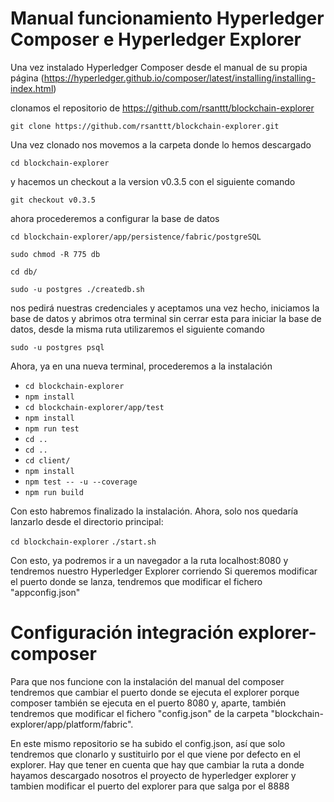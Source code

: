 # Manual funcionamiento Hyperledger Composer e Hyperledger Explorer

Una vez instalado Hyperledger Composer desde el manual de su propia página 
(https://hyperledger.github.io/composer/latest/installing/installing-index.html)

clonamos el repositorio de https://github.com/rsanttt/blockchain-explorer

`git clone https://github.com/rsanttt/blockchain-explorer.git`

Una vez clonado nos movemos a la carpeta donde lo hemos descargado

`cd blockchain-explorer`

y hacemos un checkout a la version v0.3.5 con el siguiente comando

`git checkout v0.3.5`

ahora procederemos a configurar la base de datos

`cd blockchain-explorer/app/persistence/fabric/postgreSQL`

`sudo chmod -R 775 db`

`cd db/`

`sudo -u postgres ./createdb.sh`

nos pedirá nuestras credenciales y aceptamos
una vez hecho, iniciamos la base de datos y abrimos otra terminal sin cerrar esta
para iniciar la base de datos, desde la misma ruta utilizaremos el siguiente comando

`sudo -u postgres psql`

Ahora, ya en una nueva terminal, procederemos a la instalación

- `cd blockchain-explorer`
- `npm install`
- `cd blockchain-explorer/app/test`
- `npm install`
- `npm run test`
- `cd ..`
- `cd ..`
- `cd client/`
- `npm install`
- `npm test -- -u --coverage`
- `npm run build`

Con esto habremos finalizado la instalación. Ahora, solo nos quedaría lanzarlo desde el directorio principal:

`cd blockchain-explorer`
`./start.sh`

Con esto, ya podremos ir a un navegador a la ruta localhost:8080 y tendremos nuestro Hyperledger Explorer corriendo
Si queremos modificar el puerto donde se lanza, tendremos que modificar el fichero "appconfig.json"


# Configuración integración explorer-composer

Para que nos funcione con la instalación del manual del composer tendremos que cambiar el puerto donde se ejecuta el explorer porque composer también se ejecuta en el puerto 8080 y, aparte, también tendremos que modificar el fichero "config.json" de la carpeta "blockchain-explorer/app/platform/fabric".

En este mismo repositorio se ha subido el config.json, así que solo tendremos que clonarlo y sustituirlo por el que viene por defecto en el explorer. Hay que tener en cuenta que hay que cambiar la ruta a donde hayamos descargado nosotros el proyecto de hyperledger explorer y tambien modificar el puerto del explorer para que salga por el 8888




